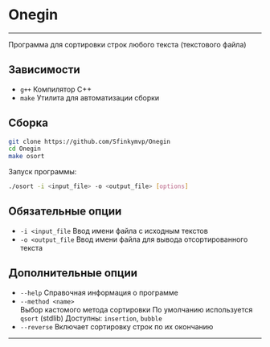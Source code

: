 # Onegin

---

Программа для сортировки строк любого текста (текстового файла)

## Зависимости

- `g++` Компилятор C++
- `make` Утилита для автоматизации сборки

## Сборка

```bash
git clone https://github.com/Sfinkymvp/Onegin
cd Onegin
make osort
```

Запуск программы:

```bash
./osort -i <input_file> -o <output_file> [options]
```

## Обязательные опции

- `-i <input_file`   Ввод имени файла с исходным текстов
- `-o <output_file`  Ввод имени файла для вывода отсортированного текста

## Дополнительные опции

- `--help`           Справочная информация о программе
- `--method <name>`  
  Выбор кастомого метода сортировки
  По умолчанию используется `qsort` (stdlib)
  Доступны: `insertion`, `bubble`
- `--reverse`        Включает сортировку строк по их окончанию

--- 


